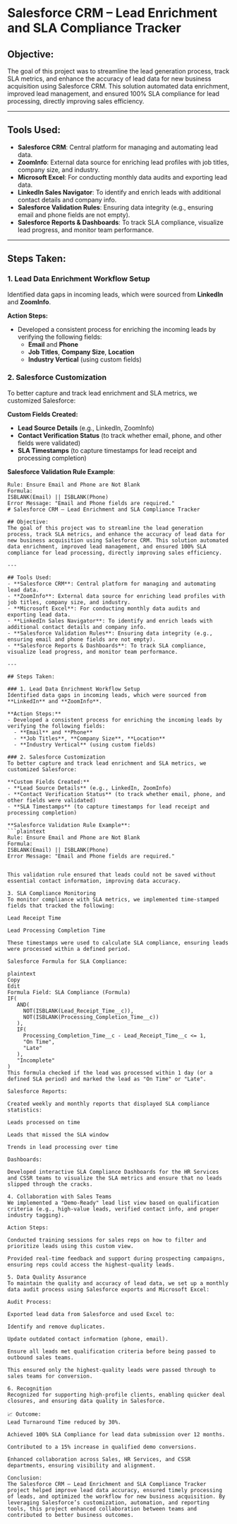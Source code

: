 # Salesforce CRM – Lead Enrichment and SLA Compliance Tracker

## Objective:
The goal of this project was to streamline the lead generation process, track SLA metrics, and enhance the accuracy of lead data for new business acquisition using Salesforce CRM. This solution automated data enrichment, improved lead management, and ensured 100% SLA compliance for lead processing, directly improving sales efficiency.

---

## Tools Used:
- **Salesforce CRM**: Central platform for managing and automating lead data.
- **ZoomInfo**: External data source for enriching lead profiles with job titles, company size, and industry.
- **Microsoft Excel**: For conducting monthly data audits and exporting lead data.
- **LinkedIn Sales Navigator**: To identify and enrich leads with additional contact details and company info.
- **Salesforce Validation Rules**: Ensuring data integrity (e.g., ensuring email and phone fields are not empty).
- **Salesforce Reports & Dashboards**: To track SLA compliance, visualize lead progress, and monitor team performance.

---

## Steps Taken:

### 1. Lead Data Enrichment Workflow Setup
Identified data gaps in incoming leads, which were sourced from **LinkedIn** and **ZoomInfo**. 

**Action Steps:**
- Developed a consistent process for enriching the incoming leads by verifying the following fields:
  - **Email** and **Phone**
  - **Job Titles**, **Company Size**, **Location**
  - **Industry Vertical** (using custom fields)
  
### 2. Salesforce Customization
To better capture and track lead enrichment and SLA metrics, we customized Salesforce:

**Custom Fields Created:**
- **Lead Source Details** (e.g., LinkedIn, ZoomInfo)
- **Contact Verification Status** (to track whether email, phone, and other fields were validated)
- **SLA Timestamps** (to capture timestamps for lead receipt and processing completion)

**Salesforce Validation Rule Example**:
```plaintext
Rule: Ensure Email and Phone are Not Blank
Formula:
ISBLANK(Email) || ISBLANK(Phone)
Error Message: "Email and Phone fields are required."
# Salesforce CRM – Lead Enrichment and SLA Compliance Tracker

## Objective:
The goal of this project was to streamline the lead generation process, track SLA metrics, and enhance the accuracy of lead data for new business acquisition using Salesforce CRM. This solution automated data enrichment, improved lead management, and ensured 100% SLA compliance for lead processing, directly improving sales efficiency.

---

## Tools Used:
- **Salesforce CRM**: Central platform for managing and automating lead data.
- **ZoomInfo**: External data source for enriching lead profiles with job titles, company size, and industry.
- **Microsoft Excel**: For conducting monthly data audits and exporting lead data.
- **LinkedIn Sales Navigator**: To identify and enrich leads with additional contact details and company info.
- **Salesforce Validation Rules**: Ensuring data integrity (e.g., ensuring email and phone fields are not empty).
- **Salesforce Reports & Dashboards**: To track SLA compliance, visualize lead progress, and monitor team performance.

---

## Steps Taken:

### 1. Lead Data Enrichment Workflow Setup
Identified data gaps in incoming leads, which were sourced from **LinkedIn** and **ZoomInfo**. 

**Action Steps:**
- Developed a consistent process for enriching the incoming leads by verifying the following fields:
  - **Email** and **Phone**
  - **Job Titles**, **Company Size**, **Location**
  - **Industry Vertical** (using custom fields)
  
### 2. Salesforce Customization
To better capture and track lead enrichment and SLA metrics, we customized Salesforce:

**Custom Fields Created:**
- **Lead Source Details** (e.g., LinkedIn, ZoomInfo)
- **Contact Verification Status** (to track whether email, phone, and other fields were validated)
- **SLA Timestamps** (to capture timestamps for lead receipt and processing completion)

**Salesforce Validation Rule Example**:
```plaintext
Rule: Ensure Email and Phone are Not Blank
Formula:
ISBLANK(Email) || ISBLANK(Phone)
Error Message: "Email and Phone fields are required."


This validation rule ensured that leads could not be saved without essential contact information, improving data accuracy.

3. SLA Compliance Monitoring
To monitor compliance with SLA metrics, we implemented time-stamped fields that tracked the following:

Lead Receipt Time

Lead Processing Completion Time

These timestamps were used to calculate SLA compliance, ensuring leads were processed within a defined period.

Salesforce Formula for SLA Compliance:

plaintext
Copy
Edit
Formula Field: SLA Compliance (Formula)
IF( 
   AND( 
     NOT(ISBLANK(Lead_Receipt_Time__c)),
     NOT(ISBLANK(Processing_Completion_Time__c))
   ), 
   IF( 
     Processing_Completion_Time__c - Lead_Receipt_Time__c <= 1, 
     "On Time", 
     "Late"
   ), 
   "Incomplete"
)
This formula checked if the lead was processed within 1 day (or a defined SLA period) and marked the lead as "On Time" or "Late".

Salesforce Reports:

Created weekly and monthly reports that displayed SLA compliance statistics:

Leads processed on time

Leads that missed the SLA window

Trends in lead processing over time

Dashboards:

Developed interactive SLA Compliance Dashboards for the HR Services and CSSR teams to visualize the SLA metrics and ensure that no leads slipped through the cracks.

4. Collaboration with Sales Teams
We implemented a "Demo-Ready" lead list view based on qualification criteria (e.g., high-value leads, verified contact info, and proper industry tagging).

Action Steps:

Conducted training sessions for sales reps on how to filter and prioritize leads using this custom view.

Provided real-time feedback and support during prospecting campaigns, ensuring reps could access the highest-quality leads.

5. Data Quality Assurance
To maintain the quality and accuracy of lead data, we set up a monthly data audit process using Salesforce exports and Microsoft Excel:

Audit Process:

Exported lead data from Salesforce and used Excel to:

Identify and remove duplicates.

Update outdated contact information (phone, email).

Ensure all leads met qualification criteria before being passed to outbound sales teams.

This ensured only the highest-quality leads were passed through to sales teams for conversion.

6. Recognition
Recognized for supporting high-profile clients, enabling quicker deal closures, and ensuring data quality in Salesforce.

📈 Outcome:
Lead Turnaround Time reduced by 30%.

Achieved 100% SLA Compliance for lead data submission over 12 months.

Contributed to a 15% increase in qualified demo conversions.

Enhanced collaboration across Sales, HR Services, and CSSR departments, ensuring visibility and alignment.

Conclusion:
The Salesforce CRM – Lead Enrichment and SLA Compliance Tracker project helped improve lead data accuracy, ensured timely processing of leads, and optimized the workflow for new business acquisition. By leveraging Salesforce’s customization, automation, and reporting tools, this project enhanced collaboration between teams and contributed to better business outcomes.

